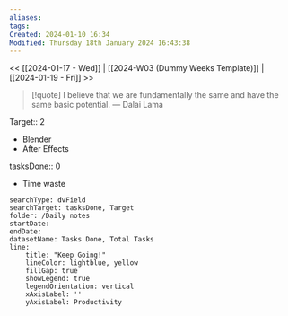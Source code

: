 ```yaml
---
aliases: 
tags: 
Created: 2024-01-10 16:34
Modified: Thursday 18th January 2024 16:43:38
---
```


<< [[2024-01-17 - Wed]] | [[2024-W03 (Dummy Weeks Template)]] | [[2024-01-19 - Fri]] >>

> [!quote] I believe that we are fundamentally the same and have the same basic potential.
> — Dalai Lama


Target:: 2
- Blender
- After Effects

tasksDone:: 0
- Time waste


```tracker
searchType: dvField
searchTarget: tasksDone, Target
folder: /Daily notes 
startDate:
endDate:
datasetName: Tasks Done, Total Tasks
line:
    title: "Keep Going!"
    lineColor: lightblue, yellow
    fillGap: true
    showLegend: true
    legendOrientation: vertical
    xAxisLabel: ''
    yAxisLabel: Productivity
```

